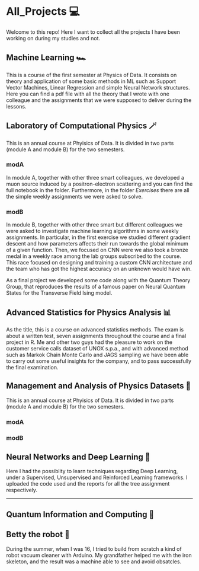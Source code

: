 # All_Projects 💻

Welcome to this repo! Here I want to collect all the projects I have been working on during my studies and not.


## Machine Learning 🏎
This is a course of the first semester at Physics of Data. It consists on theory and application of some basic methods in ML such as Support Vector Machines, Linear Regression and simple Neural Network structures. Here you can find a pdf file with all the theory that I wrote with one colleague and the assignments that we were supposed to deliver during the lessons.

## Laboratory of Computational Physics 🪄
This is an annual course at Phyisics of Data. It is divided in two parts (module A and module B) for the two semesters. 

### modA
In module A, together with other three smart colleagues, we developed a muon source induced by a positron-electron scattering and you can find the full notebook in the folder. Furthermore, in the folder _Exercises_ there are all the simple weekly assignments we were asked to solve.

### modB
In module B, together with other three smart but different colleagues we were asked to investigate machine learning algorithms in some weekly assignments. In particular, in the first exercise we studied different gradient descent and how parameters affects their run towards the global minimum of a given function. Then, we focused on CNN were we also took a bronze medal in a weekly race among the lab groups subscribed to the course. This race focused on designing and training a custom CNN architecture and the team who has got the highest accuracy on an unknown would have win.

As a final project we developed some code along with the Quantum Theory Group, that reproduces the results of a famous paper on Neural Quantum States for the Transverse Field Ising model.

## Advanced Statistics for Physics Analysis 📊
As the title, this is a course on advanced statistics methods. The exam is about a written test, seven assignments throughout the course and a final project in R. Me and other two guys had the pleasure to work on the customer service calls dataset of UNOX s.p.a., and with advanced method such as Markok Chain Monte Carlo and JAGS sampling we have been able to carry out some useful insights for the company, and to pass successfully the final examination.

## Management and Analysis of Physics Datasets 💾
This is an annual course at Phyisics of Data. It is divided in two parts (module A and module B) for the two semesters. 

### modA


### modB

## Neural Networks and Deep Learning 🧠
Here I had the possiblity to learn techniques regarding Deep Learning, under a Supervised, Unsupervised and Reinforced Learning frameworks. I uploaded the code used and the reports for all the tree assignment respectively.

---

## Quantum Information and Computing 🔮



## Betty the robot 🤖
During the summer, when I was 16, I tried to build from scratch a kind of robot vacuum cleaner with Arduino. My grandfather helped me with the iron skeleton, and the result was a machine able to see and avoid obsatcles.
